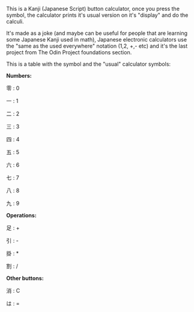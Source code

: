 This is a Kanji (Japanese Script) button calculator, once you press the symbol, the calculator prints it's usual version on it's "display" and do the calculi.

It's made as a joke (and maybe can be useful for people that are learning some Japanese Kanji used in math), Japanese electronic calculators use the "same as the used everywhere" notation (1,2, +,- etc) and it's the last project from The Odin Project foundations section.

This is a table with the symbol and the "usual" calculator symbols:

**Numbers:**

零 : 0


一 : 1


二 : 2


三 : 3


四 : 4


五 : 5


六 : 6


七 : 7


八 : 8


九 : 9

**Operations:**

足 : +


引 : -


掛 : *


割 : /

**Other buttons:**

消 : C


は : =